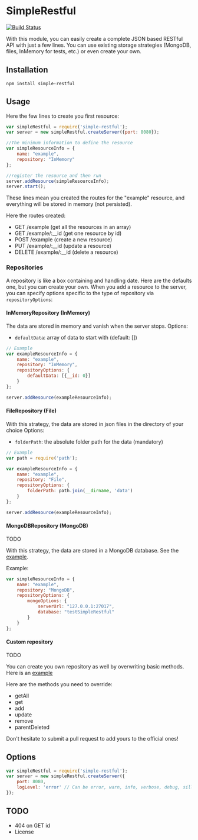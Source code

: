 # SimpleRestful

[![Build Status](https://travis-ci.org/epayet/SimpleRestJS.svg?branch=v2)](https://travis-ci.org/epayet/SimpleRestJS)

With this module, you can easily create a complete JSON based RESTful API with just a few lines.
You can use existing storage strategies (MongoDB, files, InMemory for tests, etc.) or even create your own.

## Installation

`npm install simple-restful`

## Usage

Here the few lines to create you first resource:

```javascript
var simpleRestful = require('simple-restful');
var server = new simpleRestful.createServer({port: 8080});

//The minimum information to define the resource
var simpleResourceInfo = {
    name: "example",
    repository: "InMemory"
};

//register the resource and then run
server.addResource(simpleResourceInfo);
server.start();
```

These lines mean you created the routes for the "example" resource, and everything will be stored in memory 
(not persisted).

Here the routes created:

* GET       /example            (get all the resources in an array)
* GET       /example/:__id      (get one resource by id)
* POST      /example            (create a new resource)
* PUT       /example/:__id      (update a resource)
* DELETE    /example/:__id      (delete a resource)

### Repositories

A repository is like a box containing and handling date. Here are the defaults one, but you can create your own.
When you add a resource to the server, you can specify options specific to the type of repository via `repositoryOptions`:

#### InMemoryRepository (InMemory)

The data are stored in memory and vanish when the server stops. Options:

* `defaultData`: array of data to start with (default: [])

```javascript
// Example
var exampleResourceInfo = {
    name: "example",
    repository: "InMemory",
    repositoryOptions: {            
        defaultData: [{__id: 0}]
    }       
};

server.addResource(exampleResourceInfo);
```

#### FileRepository (File)

With this strategy, the data are stored in json files in the directory of your choice Options:

* `folderPath`: the absolute folder path for the data (mandatory)

```javascript
// Example
var path = require('path');

var exampleResourceInfo = {
    name: "example",
    repository: "File",
    repositoryOptions: {            
        folderPath: path.join(__dirname, 'data')
    }       
};

server.addResource(exampleResourceInfo);
```

#### MongoDBRepository (MongoDB)

TODO

With this strategy, the data are stored in a MongoDB database. See the 
[example](https://github.com/epayet/SimpleRestJS/blob/master/examples/mongoDB.js). 

Example:

```javascript
var simpleResourceInfo = {
    name: "example",
    repository: "MongoDB",
    repositoryOptions: {
        mongoOptions: {
            serverUrl: "127.0.0.1:27017",
            database: "testSimpleRestful"
        }
    }
};
```

#### Custom repository
 
TODO

You can create you own repository as well by overwriting basic methods. Here is an 
[example](https://github.com/epayet/SimpleRestJS/blob/master/examples/customRepository.js)

Here are the methods you need to override:

* getAll
* get
* add
* update
* remove
* parentDeleted

Don't hesitate to submit a pull request to add yours to the official ones!

## Options

```javascript
var simpleRestful = require('simple-restful');
var server = new simpleRestful.createServer({
    port: 8080,
    logLevel: 'error' // Can be error, warn, info, verbose, debug, silly
});
```

## TODO

* 404 on GET id
* License